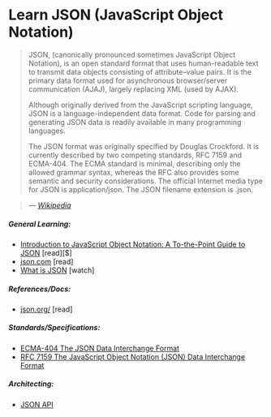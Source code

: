 # Learn JSON (JavaScript Object Notation)

> JSON, (canonically pronounced sometimes JavaScript Object Notation), is an open standard format that uses human-readable text to transmit data objects consisting of attribute–value pairs. It is the primary data format used for asynchronous browser/server communication (AJAJ), largely replacing XML (used by AJAX).
>
> Although originally derived from the JavaScript scripting language, JSON is a language-independent data format. Code for parsing and generating JSON data is readily available in many programming languages.
> 
> The JSON format was originally specified by Douglas Crockford. It is currently described by two competing standards, RFC 7159 and ECMA-404. The ECMA standard is minimal, describing only the allowed grammar syntax, whereas the RFC also provides some semantic and security considerations. The official Internet media type for JSON is application/json. The JSON filename extension is .json.

><cite>&#8212; [Wikipedia](https://en.wikipedia.org/wiki/JSON)</cite>

##### General Learning:

* [Introduction to JavaScript Object Notation: A To-the-Point Guide to JSON](http://www.amazon.com/Introduction-JavaScript-Object-Notation-Point/dp/1491929480/ref=pd_sim_sbs_14_1) [read][$]
* [json.com](https://www.json.com/) [read]
* [What is JSON](https://mijingo.com/lessons/what-is-json/) [watch]

##### References/Docs:

* [json.org/](http://json.org/) [read]

##### Standards/Specifications:

* [ECMA-404 The JSON Data Interchange Format](http://www.ecma-international.org/publications/files/ECMA-ST/ECMA-404.pdf)
* [RFC 7159 The JavaScript Object Notation (JSON) Data Interchange Format](https://tools.ietf.org/html/rfc7159)

##### Architecting:

* [JSON API](http://jsonapi.org/)





















 







